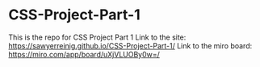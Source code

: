 # CSS-Project-Part-1
This is the repo for CSS Project Part 1
Link to the site: https://sawyerreinig.github.io/CSS-Project-Part-1/
Link to the miro board: https://miro.com/app/board/uXjVLUOBy0w=/


